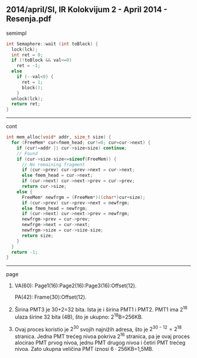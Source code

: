 2014/april/SI, IR Kolokvijum 2 - April 2014 - Resenja.pdf
--------------------------------------------------------------------------------
semimpl
```cpp
int Semaphore::wait (int toBlock) {
  lock(lck);
  int ret = 0;
  if (!toBlock && val<=0)
    ret = -1;
  else
    if (--val<0) {
      ret = 1;
      block();
    }
  unlock(lck);
  return ret;
}
```

--------------------------------------------------------------------------------
cont
```cpp
int mem_alloc(void* addr, size_t size) {
  for (FreeMem* cur=fmem_head; cur!=0; cur=cur->next) {
    if (cur!=addr || cur->size<size) continue;
    // Found
    if (cur->size-size<=sizeof(FreeMem)) {
      // No remaining fragment
      if (cur->prev) cur->prev->next = cur->next;
      else fmem_head = cur->next;
      if (cur->next) cur->next->prev = cur->prev;
      return cur->size;
    else {
      FreeMem* newfrgm = (FreeMem*)((char*)cur+size);
      if (cur->prev) cur->prev->next = newfrgm;
      else fmem_head = newfrgm;
      if (cur->next) cur->next->prev = newfrgm;
      newfrgm->prev = cur->prev;
      newfrgm->next = cur->next;
      newfrgm->size = cur->size-size;
      return size;
    }
  }
  return -1;
}
```

--------------------------------------------------------------------------------
page
1. VA(60): Page1(16):Page2(16):Page3(16):Offset(12).

   PA(42): Frame(30):Offset(12).
2. Širina PMT3 je 30+2=32 bita. Ista je i širina PMT1 i PMT2. PMT1 ima $2^{16}$ ulaza širine 32 bita (4B), što je ukupno: $2^{18}$B=256KB.
3. Ovaj proces koristio je $2^{30}$ svojih najnižih adresa, što je $2^{30-12}=2^{18}$ stranica. Jedna PMT trećeg nivoa pokriva $2^{16}$ stranica, pa je ovaj proces alocirao PMT prvog nivoa, jednu PMT drugog nivoa i četiri PMT trećeg nivoa. Zato ukupna veličina PMT iznosi $6 \cdot 256$KB=1,5MB.
